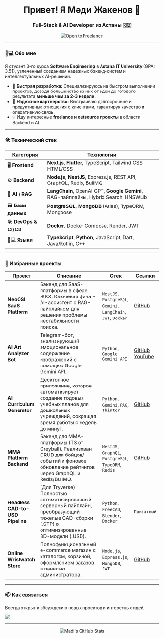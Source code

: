 <div id="header" align="center">
<h1>
Привет! Я Мәди Жакенов 👋
</h1>
<h3>Full-Stack & AI Developer из Астаны 🇰🇿</h3>
<a href="https://docs.google.com/document/d/1chu716GI-NsZyMfckx6H8OXzyr3X_K1PWMb5mZ6Wp9I/edit?tab=t.0">
<img src="https://img.shields.io/badge/-Open%20to%20Freelance%20&%20Outsource-brightgreen?style=for-the-badge&logo=github" alt="Open to Freelance"/>
</a>
</div>

---

### 👨💻 Обо мне

Я студент 3-го курса **Software Engineering** в **Astana IT University** (GPA: 3.51), увлеченный созданием надежных бэкенд-систем и интеллектуальных AI-решений.

- 🚀 **Быстрая разработка:** Специализируюсь на быстром выполнении проектов, доводя большинство из них от идеи до готового результата **меньше чем за 2-3 недели**.
- 🤝 **Надежное партнерство:** Выстраиваю долгосрочные и продуктивные отношения с клиентами, гарантируя качество и оперативную связь.
- 💡 Ищу интересные **freelance и outsource проекты** в области Backend и AI.

---

### 🛠️ Технический стек

| Категория | Технологии |
|---|---|
| 🖥️ **Frontend** | **Next.js**, **Flutter**, TypeScript, Tailwind CSS, HTML/CSS |
| ⚙️ **Backend** | **Node.js**, **NestJS**, Express.js, REST API, GraphQL, Redis, BullMQ |
| 🧠 **AI / RAG** | **LangChain**, OpenAI GPT, **Google Gemini**, RAG-пайплайны, Hybrid Search, HNSWLib |
| 🗃️ **Базы данных** | **PostgreSQL**, **MongoDB** (Atlas), TypeORM, Mongoose |
| 🛠️ **DevOps & CI/CD** | **Docker**, Docker Compose, Render, JWT |
| 👨💻 **Языки** | **TypeScript**, **Python**, JavaScript, Dart, Java/Kotlin, C++ |

---

### 📂 Избранные проекты

| Проект | Описание | Стек | Ссылки |
|---|---|---|---|
| **NeoOSI SaaS Platform** | Бэкенд для SaaS-платформы в сфере ЖКХ. Ключевая фича - AI-ассистент с RAG-пайплайном для решения проблемы нестабильности поиска. | `NestJS`, `PostgreSQL`, `Gemini`, `LangChain`, `JWT`, `Docker` | [GitHub](https://github.com/MadiZhakenov/neo-osi-backend) |
| **AI Art Analyzer Bot** | Telegram-бот, анализирующий эмоциональное содержание изображений с помощью Google Gemini API. | `Python`, `Google Gemini API` | [GitHub](https://github.com/MadiZhakenov/ai-art-analyzer) <br/> [YouTube](https://youtube.com/shorts/U31Z49a0u_w?si=RmWG-MHy4j2NxfF) |
| **AI Curriculum Generator** | Десктопное приложение, которое автоматизирует создание годовых учебных планов для дошкольных учреждений, сокращая время работы с недель до минут. | `Python`, `Gemini`, `RAG`, `Tkinter` | [GitHub](https://github.com/MadiZhakenov/ai-curriculum-generator) |
| **MMA Platform Backend** | Бэкенд для MMA-платформы (ТЗ от Greyball). Реализован CRUD для бойцов/событий и фоновое обновление рейтингов через GraphQL и Redis/BullMQ. | `NestJS`, `GraphQL`, `PostgreSQL`, `TypeORM`, `Redis` | [GitHub](https://github.com/MadiZhakenov/mma-platform-backend) |
| **Headless CAD-to-USD Pipeline** | (Для Tryverse) Полностью автоматизированный серверный пайплайн, преобразующий тяжелые CAD-сборки (.STP) в оптимизированные 3D-модели (.USD). | `Python`, `FreeCAD`, `Blender`, `Docker` | `Приватный` |
| **Online Wristwatch Store** | Полнофункциональный e-commerce магазин с каталогом, корзиной, оформлением заказов и панелью администратора. | `Node.js`, `Express.js`, `MongoDB`, `JWT` | [GitHub](https://github.com/MadiZhakenov/online-wristwatch-store) |

---

### 📫 Как связаться

Всегда открыт к обсуждению новых проектов и интересных идей.
<p align="left">
<a href="https://t.me/MadishkaShishka"><img src="https://img.shields.io/badge/Telegram-2CA5E0?&style=for-the-badge&logo=telegram&logoColor=white" /></a>
</p>

---
<p align="center">
<img src="https://github-readme-stats.vercel.app/api?username=MadiZhakenov&show_icons=true&theme=tokyonight&rank_icon=github&count_private=true" alt="Madi's GitHub Stats"/>
</p>
